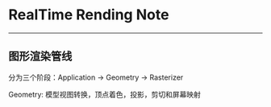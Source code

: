 # RealTime Rending Note
---


## 图形渲染管线

分为三个阶段：Application  ->  Geometry  ->  Rasterizer


Geometry: 模型视图转换，顶点着色，投影，剪切和屏幕映射




